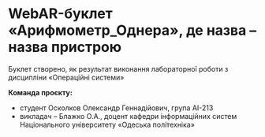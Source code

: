 # WebAR-буклет «Арифмометр_Однера», де назва – назва пристрою
Буклет створено, як результат виконання лабораторної роботи з дисципліни 
«Операційні системи»

**Команда проєкту:**
+ студент Осколков Олександр Геннадійович, група АІ-213
+ викладач – Блажко О.А., доцент кафедри інформаційних систем Національного університету «Одеська політехніка»
